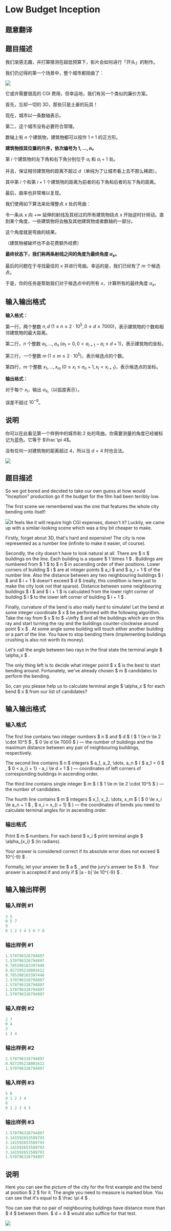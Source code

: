 # Low Budget Inception

## 题意翻译

## 题目描述

我们渐感无趣，并打算猜测在超低预算下，影片会如何进行「开头」的制作。

我们仍记得的第一个场景中，整个城市都扭曲了：

![](https://cdn.luogu.org/upload/vjudge_pic/CF1167G/0b53676cfab9882985977cc71fbf9dc06f9ec6d6.png)

它或许需要很高的 CGI 费用，但幸运地，我们有另一个类似的廉价方案。

首先，忘却一切的 3D，那些只是土豪的玩具！

现在，城市以一条数轴表示。

第二，这个城市没有必要符合常理。

数轴上有 $n$ 个建筑物，建筑物都可以视作 $1 \times 1$ 的正方形。

**建筑物按其位置的升序，依次编号为 $1,\dots,n$。**

第 $i$ 个建筑物的左下角和右下角分别位于 $a_i$ 和 $a_i + 1$ 处。

并且，保证相邻建筑物的距离不超过 $d$（单纯为了让城市看上去不那么稀疏）。

其中第 $i$ 个和第 $i + 1$ 个建筑物的距离为前者的右下角和后者的左下角的距离。

最后，曲率也非常难以复现。

我们使用如下算法来处理整点 $x$ 处的弯曲：

令一条从 $x$ 向 $+\infty$ 延伸的射线及其经过的所有建筑物绕点 $x$ 开始逆时针转动。直到某个角度，一些建筑物将会触及其他建筑物或者数轴的一部分。

这个角度就是弯曲的结果。

（建筑物被破坏也不会花费额外经费）

**最终状态下，我们称两条射线之间的角度为最终角度 $\alpha_x$。**

最后的问题在于寻找最佳的 $x$ 并进行弯曲。幸运的是，我们已经有了 $m$ 个候选点。

于是，你的任务是帮助我们对于候选点中的所有 $x$，计算所有的最终角度 $\alpha_x$。

## 输入输出格式

**输入格式：**

第一行，两个整数 $n,d\;(1 \le n \le 2 \cdot 10^5,0 \le d \le 7000)$，表示建筑物的个数和相邻建筑物的最大距离。

第二行，$n$ 个整数 $a_1,\dots,a_n\;(a_1 = 0,0 < a_{i + 1} - a_i \le d + 1)$，表示建筑物的坐标。

第三行，一个整数 $m\;(1 \le m \le 2 \cdot 10^5)$，表示候选点的个数。

第四行，$m$ 个整数 $x_1,\dots,x_m\;(0 \le x_i \le a_n + 1,x_i < x_{i + 1})$，表示候选点的坐标。

**输出格式：**

对于每个 $x_i$，输出 $\alpha_{x_i}$（以弧度表示）。

误差不超过 $10^{-9}$。

## 说明

你可以在此看见第一个样例中的城市和 $2$ 处的弯曲。你需要测量的角度已经被标记为蓝色。它等于 $\frac \pi 4$。

没有任何一对建筑物的距离超过 $4$，所以当 $d = 4$ 时也合法。

![](https://cdn.luogu.org/upload/vjudge_pic/CF1167G/2ff078fc26032edaeec4f4d3bd3552ea814bf3aa.png)

## 题目描述

So we got bored and decided to take our own guess at how would "Inception" production go if the budget for the film had been terribly low.

The first scene we remembered was the one that features the whole city bending onto itself:

![](https://cdn.luogu.com.cn/upload/vjudge_pic/CF1167G/0b53676cfab9882985977cc71fbf9dc06f9ec6d6.png)It feels like it will require high CGI expenses, doesn't it? Luckily, we came up with a similar-looking scene which was a tiny bit cheaper to make.

Firstly, forget about 3D, that's hard and expensive! The city is now represented as a number line (infinite to make it easier, of course).

Secondly, the city doesn't have to look natural at all. There are $ n $ buildings on the line. Each building is a square $ 1 \times 1 $ . Buildings are numbered from $ 1 $ to $ n $ in ascending order of their positions. Lower corners of building $ i $ are at integer points $ a_i $ and $ a_i + 1 $ of the number line. Also the distance between any two neighbouring buildings $ i $ and $ i + 1 $ doesn't exceed $ d $ (really, this condition is here just to make the city look not that sparse). Distance between some neighbouring buildings $ i $ and $ i + 1 $ is calculated from the lower right corner of building $ i $ to the lower left corner of building $ i + 1 $ .

Finally, curvature of the bend is also really hard to simulate! Let the bend at some integer coordinate $ x $ be performed with the following algorithm. Take the ray from $ x $ to $ +\infty $ and all the buildings which are on this ray and start turning the ray and the buildings counter-clockwise around point $ x $ . At some angle some building will touch either another building or a part of the line. You have to stop bending there (implementing buildings crushing is also not worth its money).

Let's call the angle between two rays in the final state the terminal angle $ \alpha_x $ .

The only thing left is to decide what integer point $ x $ is the best to start bending around. Fortunately, we've already chosen $ m $ candidates to perform the bending.

So, can you please help us to calculate terminal angle $ \alpha_x $ for each bend $ x $ from our list of candidates?

## 输入输出格式

### 输入格式

The first line contains two integer numbers $ n $ and $ d $ ( $ 1 \le n \le 2 \cdot 10^5 $ , $ 0 \le d \le 7000 $ ) — the number of buildings and the maximum distance between any pair of neighbouring buildings, respectively.

The second line contains $ n $ integers $ a_1, a_2, \dots, a_n $ ( $ a_1 = 0 $ , $ 0 < a_{i + 1} - a_i \le d + 1 $ ) — coordinates of left corners of corresponding buildings in ascending order.

The third line contains single integer $ m $ ( $ 1 \le m \le 2 \cdot 10^5 $ ) — the number of candidates.

The fourth line contains $ m $ integers $ x_1, x_2, \dots, x_m $ ( $ 0 \le x_i \le a_n + 1 $ , $ x_i < x_{i + 1} $ ) — the coordinates of bends you need to calculate terminal angles for in ascending order.

### 输出格式

Print $ m $ numbers. For each bend $ x_i $ print terminal angle $ \alpha_{x_i} $ (in radians).

Your answer is considered correct if its absolute error does not exceed $ 10^{-9} $ .

Formally, let your answer be $ a $ , and the jury's answer be $ b $ . Your answer is accepted if and only if $ |a - b| \le 10^{-9} $ .

## 输入输出样例

### 输入样例 #1

```cpp
3 5
0 5 7
9
0 1 2 3 4 5 6 7 8

```
### 输出样例 #1

```cpp
1.570796326794897
1.570796326794897
0.785398163397448
0.927295218001612
0.785398163397448
1.570796326794897
1.570796326794897
1.570796326794897
1.570796326794897

```
### 输入样例 #2

```cpp
2 7
0 4
3
1 3 4

```
### 输出样例 #2

```cpp
1.570796326794897
0.927295218001612
1.570796326794897

```
### 输入样例 #3

```cpp
5 0
0 1 2 3 4
6
0 1 2 3 4 5

```
### 输出样例 #3

```cpp
1.570796326794897
3.141592653589793
3.141592653589793
3.141592653589793
3.141592653589793
1.570796326794897

```
## 说明

Here you can see the picture of the city for the first example and the bend at position $ 2 $ for it. The angle you need to measure is marked blue. You can see that it's equal to $ \frac \pi 4 $ .

You can see that no pair of neighbouring buildings have distance more than $ 4 $ between them. $ d = 4 $ would also suffice for that test.

![](https://cdn.luogu.com.cn/upload/vjudge_pic/CF1167G/2ff078fc26032edaeec4f4d3bd3552ea814bf3aa.png)


